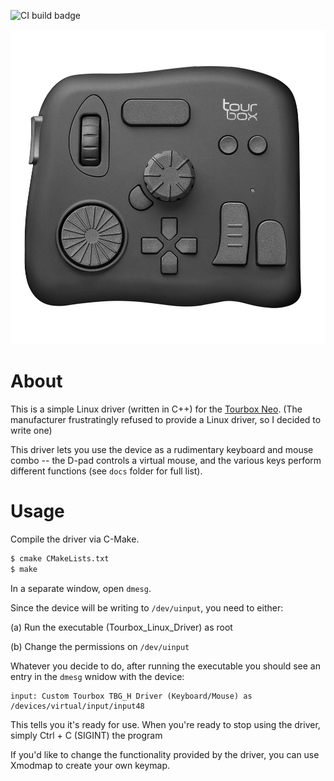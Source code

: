 ![CI build badge](https://github.com/raleighlittles/Tourbox_Neo_Linux_Driver/actions/workflows/main.yml/badge.svg)

![Tourbox Stock image](./docs/tourbox-stock-image.jpg)

# About

This is a simple Linux driver (written in C++) for the [Tourbox Neo](https://www.tourboxtech.com/en/product.html). (The manufacturer frustratingly refused to provide a Linux driver, so I decided to write one)

This driver lets you use the device as a rudimentary keyboard and mouse combo -- the D-pad controls a virtual mouse, and the various keys perform different functions (see `docs` folder for full list).

# Usage

Compile the driver via C-Make.

```bash
$ cmake CMakeLists.txt
$ make
```

In a separate window, open `dmesg`.

Since the device will be writing to `/dev/uinput`, you need to either:

(a) Run the executable (Tourbox_Linux_Driver) as root

(b) Change the permissions on `/dev/uinput`

Whatever you decide to do, after running the executable you should see an entry in the `dmesg` wnidow with the device:

```
input: Custom Tourbox TBG_H Driver (Keyboard/Mouse) as /devices/virtual/input/input48
```

This tells you it's ready for use. When you're ready to stop using the driver, simply Ctrl + C (SIGINT) the program

If you'd like to change the functionality provided by the driver, you can use Xmodmap to create your own keymap.

